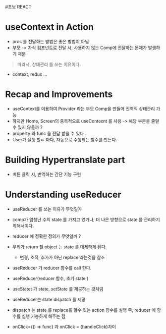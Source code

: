 #초보 REACT

# useContext in Action

- pros 를 전달하는 방법은 좋은 방법이 아님
- 부모 -> 자식 컴포넌트로 전달 시, 사용하지 않는 Comp에 전달하는 문제가 발생하기 때문

> 따라서, 상태관리 를 쓰는 이유이다.

- context, redux ...

# Recap and Improvements

- useContext를 이용하여 Provider 라는 부모 Comp을 만들어 전역적 상태관리 가능
- 하지만 Home, Screen의 중복적으로 useContexnt 를 사용
  -> 해당 부분을 줄일수 있지 않을까 ?
- property 와 func 을 전닯 받을 수 있다 .
- User가 실행 할ㄸ 마다, 자동으로 수행되는 함수를 만든다.

# Building Hypertranslate part

- 버튼 클릭 시, 번역하는 간단 기능 구현

# Understanding useReducer

- useReducer 를 쓰는 이유가 무엇일가

* comp가 엄청난 수의 state 를 가지고 있거나, 더 나은 방향으로 state 를 관리하기 위해서이다.

- reducer 에 정확한 정의가 무엇일까 ?

- 우리가 return 할 object 는 state 를 대체하게 된다.
  - 변경, 조작, 추가가 아닌 replace 라는것을 참조
- useReducer 가 reducer 함수를 call 한다.
- useReducer(reducer 함수, 초기 state )

- useStatet 가 state, setState 를 제공하는 것처럼
- useReducer는 state dispatch 를 제공

- dispatch 는 state 를 replace를 할수 잇는 action 함수를 실행
  즉, reducer 에 함수를 실행 가능하게 해주는 점

- onClick={() => func} 과 onClick = {handleClick}차이
